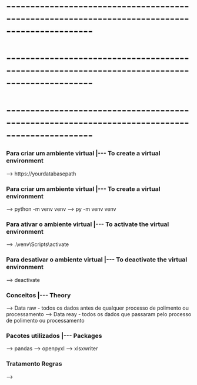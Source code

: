# ---------------------------------------------------------------------------------------------- #
# ---------------------------------------------------------------------------------------------- #
# ---------------------------------------------------------------------------------------------- #

### Para criar um ambiente virtual          |---    To create a virtual environment
--> https://yourdatabasepath

### Para criar um ambiente virtual          |---    To create a virtual environment
--> python -m venv venv
--> py -m venv venv

### Para ativar o ambiente virtual          |---    To activate the virtual environment
--> .\venv\Scripts\activate

### Para desativar o ambiente virtual       |---    To deactivate the virtual environment
--> deactivate

### Conceitos                               |---    Theory
--> Data raw - todos os dados antes de qualquer processo de polimento ou processamento
--> Data reay - todos os dados que passaram pelo processo de polimento ou processamento

### Pacotes utilizados                      |---    Packages
--> pandas
--> openpyxl
--> xlsxwriter

### Tratamento Regras
--> 
